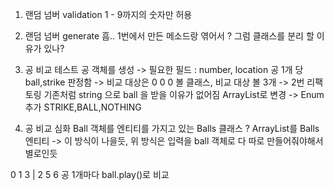 1. 랜덤 넘버 validation
1 - 9까지의 숫자만 허용

2. 랜덤 넘버 generate
흠.. 1번에서 만든 메소드랑 엮어서 ?
그럼 클래스를 분리 할 이유가 있나?

3. 공 비교 테스트
공 객체를 생성 -> 필요한 필드 : number, location
공 1개 당 ball,strike 판정함 -> 비교 대상은  0 0 0
볼 클래스, 비교 대상 볼 3개
-> 2번 리팩토링 기존처럼 string 으로 ball 을 받을 이유가 없어짐
ArrayList<Integer>로 변경
-> Enum 추가 STRIKE,BALL,NOTHING

4. 공 비교 심화
Ball 객체를 엔티티를 가지고 있는 Balls 클래스 ?
ArrayList를 Balls 엔티티 -> 이 방식이 나을듯, 위 방식은 입력을 
ball 객체로 다 따로 만들어줘야해서 별로인듯

0 1 3 | 2 5 6 
공 1개마다 ball.play()로 비교
